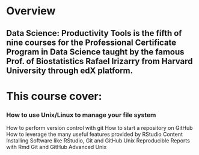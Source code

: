 # Overview
## Data Science: Productivity Tools is the fifth of nine courses for the Professional Certificate Program in Data Science taught by the famous Prof. of Biostatistics Rafael Irizarry from Harvard University through edX platform.

# This course cover:

### How to use Unix/Linux to manage your file system
How to perform version control with git
How to start a repository on GitHub
How to leverage the many useful features provided by RStudio
Content
Installing Software like RStudio, Git and GitHub
Unix
Reproducible Reports with Rmd
Git and GitHub
Advanced Unix

